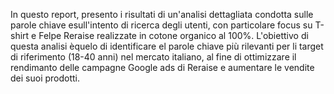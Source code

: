 In questo report, presento i risultati di un'analisi dettagliata condotta sulle parole chiave esull'intento di ricerca degli utenti,
con particolare focus su T-shirt e Felpe Reraise realizzate in cotone organico al 100%. L'obiettivo di questa analisi èquelo di identificare
el parole chiave più rilevanti per li target di riferimento (18-40 anni) nel mercato italiano, al fine di ottimizzare il rendimanto delle campagne Google ads
di Reraise e aumentare le vendite dei suoi prodotti.

